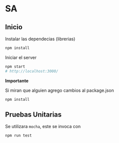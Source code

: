 
# SA

## Inicio

Instalar las dependecias (librerias)
```bash
npm install
```

Iniciar el server
```bash
npm start
# http://localhost:3000/
```


**Importante**

Si miran que alguien agrego cambios al package.json

```
npm install
```


## Pruebas Unitarias

Se utilizara `mocha`, este se invoca con

```bash
npm run test
```
